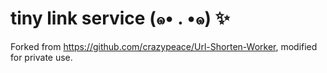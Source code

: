 # tiny link service  (๑• . •๑) ✨

Forked from https://github.com/crazypeace/Url-Shorten-Worker, modified for private use.
